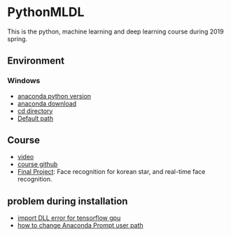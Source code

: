 # PythonMLDL

This is the python, machine learning and deep learning course during 2019 spring.

## Environment

### Windows

- [anaconda python version](https://blog.csdn.net/yuejisuo1948/article/details/81043823)
- [anaconda download](https://repo.continuum.io/archive/)
- [cd directory](https://stackoverflow.com/questions/11065421/command-prompt-wont-change-directory-to-another-drive)
- [Default path](https://stackoverflow.com/questions/35254852/how-to-change-the-jupyter-start-up-folder/51363869)

## Course

- [video](https://www.youtube.com/playlist?list=PLQZfZKhc0kiAn7xGZ-WKkwQyseO8SbVR0&fbclid=IwAR2sf_T9LeO6eJ405ByQSmHx6EKNyK-nVCgNTYOg486u2hJ93BN827K4LuM)
- [course github](https://github.com/yenlung/AI_Math)
- [Final Project](https://nbviewer.jupyter.org/github/rex662624/PythonMLDL/blob/master/Final_project/face.ipynb?fbclid=IwAR2LZ3XO4OCs5GEHzUH0zXVhOg0X4vjd9F1hRsq8JvQ4du3cU2OfWD0kVwc): Face recognition for korean star, and real-time face recognition.

## problem during installation

- [import DLL error for tensorflow gpu](https://github.com/tensorflow/tensorflow/issues/27816)
- [how to change Anaconda Prompt user path](https://stackoverflow.com/questions/48304305/anaconda-python-change-anaconda-prompt-user-path)

